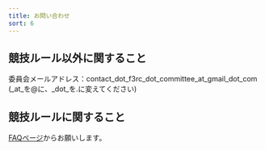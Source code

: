 ```yaml
---
title: お問い合わせ
sort: 6
---
```


## 競技ルール以外に関すること
  委員会メールアドレス：contact_dot_f3rc_dot_committee_at_gmail_dot_com  
(_at_を@に、_dot_を.に変えてください)

## 競技ルールに関すること
[FAQページ](/FAQ.html)からお願いします。
